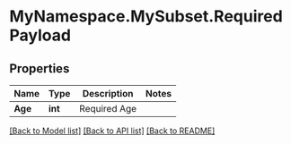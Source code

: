 # MyNamespace.MySubset.RequiredPayload

## Properties

Name | Type | Description | Notes
------------ | ------------- | ------------- | -------------
**Age** | **int** | Required Age | 

[[Back to Model list]](../../README.md#documentation-for-models) [[Back to API list]](../../README.md#documentation-for-api-endpoints) [[Back to README]](../../README.md)

